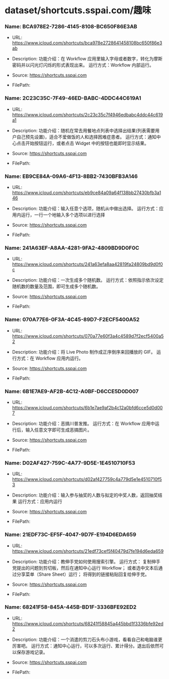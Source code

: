 # dataset/shortcuts.sspai.com/趣味

### Name: BCA978E2-7286-4145-8108-BC650F86E3AB

- URL: https://www.icloud.com/shortcuts/bca978e2728641458108bc650f86e3ab

- Description: 功能介绍：在 Workflow 应用里输入字母或者数字，转化为摩斯密码并以闪光灯闪烁的形式表现出来。 运行方式：Workflow 内部运行。 

- Source: https://shortcuts.sspai.com

- FilePath: 

### Name: 2C23C35C-7F49-46ED-BABC-4DDC44C619A1

- URL: https://www.icloud.com/shortcuts/2c23c35c7f4946edbabc4ddc44c619a1

- Description: 功能介绍：随机在常去用餐地点列表中选择出结果(列表需要用户自己预先设置)，适合不爱做饭的人和选择困难症患者。 运行方式：通知中心点击开始按钮运行，或者点击 Widget 中的按钮也能即时显示结果。 

- Source: https://shortcuts.sspai.com

- FilePath: 

### Name: EB9CE84A-09A6-4F13-8BB2-7430BFB3A146

- URL: https://www.icloud.com/shortcuts/eb9ce84a09a64f138bb27430bfb3a146

- Description: 功能介绍：输入任意个选项，随机从中做出选择。 运行方式：应用内运行，一行一个地输入多个选项以进行选择 

- Source: https://shortcuts.sspai.com

- FilePath: 

### Name: 241A63EF-A8AA-4281-9FA2-4809BD9D0F0C

- URL: https://www.icloud.com/shortcuts/241a63efa8aa42819fa24809bd9d0f0c

- Description: 功能介绍：一次生成多个随机数。 运行方式：依照指示依次设定随机数的数量及范围，即可生成多个随机数。 

- Source: https://shortcuts.sspai.com

- FilePath: 

### Name: 070A77E6-0F3A-4C45-89D7-F2ECF5400A52

- URL: https://www.icloud.com/shortcuts/070a77e60f3a4c4589d7f2ecf5400a52

- Description: 功能介绍：将 Live Photo 制作成正序倒序来回播放的 GIF。 运行方式：在 Workflow 应用内运行。 

- Source: https://shortcuts.sspai.com

- FilePath: 

### Name: 6B1E7AE9-AF2B-4C12-A0BF-D6CCE5D0D007

- URL: https://www.icloud.com/shortcuts/6b1e7ae9af2b4c12a0bfd6cce5d0d007

- Description: 功能介绍：恶搞川普发推。 运行方式：在 Workflow 应用中运行后，输入任意文字即可生成恶搞图片。 

- Source: https://shortcuts.sspai.com

- FilePath: 

### Name: D02AF427-759C-4A77-9D5E-1E4510710F53

- URL: https://www.icloud.com/shortcuts/d02af427759c4a779d5e1e4510710f53

- Description: 功能介绍：输入参与抽奖的人数与拟定的中奖人数，返回抽奖结果 运行方式：应用内运行 

- Source: https://shortcuts.sspai.com

- FilePath: 

### Name: 21EDF73C-EF5F-4047-9D7F-E194D6EDA659

- URL: https://www.icloud.com/shortcuts/21edf73cef5f40479d7fe194d6eda659

- Description: 功能介绍：教伸手党如何使用搜索引擎。 运行方式：
复制伸手党提出的问题到剪切板，然后在通知中心运行 Workflow；
或者选中文本后通过分享菜单（Share Sheet）运行；
将得到的链接粘贴回复给伸手党。 

- Source: https://shortcuts.sspai.com

- FilePath: 

### Name: 68241F58-845A-445B-BD1F-3336BFE92ED2

- URL: https://www.icloud.com/shortcuts/68241f58845a445bbd1f3336bfe92ed2

- Description: 功能介绍：一个消遣的剪刀石头布小游戏，看看自己和电脑谁更厉害吧。 运行方式：通知中心运行，可以多次运行、累计得分。退出后依然可以保存游戏记录。 

- Source: https://shortcuts.sspai.com

- FilePath: 

